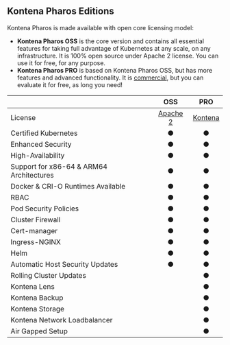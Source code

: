 ## Kontena Pharos Editions

Kontena Pharos is made available with open core licensing model:

* **Kontena Pharos OSS** is the core version and contains all essential features for taking full advantage of Kubernetes at any scale, on any infrastructure. It is 100% open source under Apache 2 license. You can use it for free, for any purpose.
* **Kontena Pharos PRO** is based on Kontena Pharos OSS, but has more features and advanced functionality. It is [commercial](https://kontena.io/pharos/#pricing), but you can evaluate it for free, as long you need!

|                                           | OSS | PRO |
| ----------------------------------------- |:---:|:---:|
| License                                   | [Apache 2](https://github.com/kontena/pharos-cluster/blob/master/licenses/APACHE-2.0.txt) | [Kontena](https://github.com/kontena/pharos-cluster/blob/master/licenses/KONTENA.md) |
| Certified Kubernetes                      |  ●  |  ●  |
| Enhanced Security                         |  ●  |  ●  |
| High-Availability                         |  ●  |  ●  |
| Support for x86-64 & ARM64 Architectures  |  ●  |  ●  |
| Docker & CRI-O Runtimes Available         |  ●  |  ●  |
| RBAC                                      |  ●  |  ●  |
| Pod Security Policies                     |  ●  |  ●  |
| Cluster Firewall                          |  ●  |  ●  |
| Cert-manager                              |  ●  |  ●  |
| Ingress-NGINX                             |  ●  |  ●  |
| Helm                                      |  ●  |  ●  |
| Automatic Host Security Updates           |  ●  |  ●  |
| Rolling Cluster Updates                   |     |  ●  |
| Kontena Lens                              |     |  ●  |
| Kontena Backup                            |     |  ●  |
| Kontena Storage                           |     |  ●  |
| Kontena Network Loadbalancer              |     |  ●  |
| Air Gapped Setup                          |     |  ●  |

